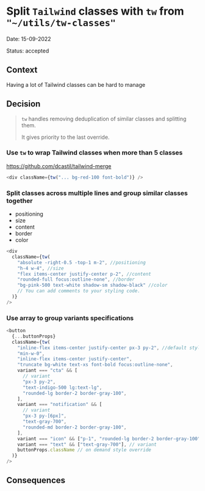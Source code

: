 # Split `Tailwind` classes with `tw` from `"~/utils/tw-classes"`

Date: 15-09-2022

Status: accepted

## Context

Having a lot of Tailwind classes can be hard to manage

## Decision

> `tw` handles removing deduplication of similar classes and splitting them.
>
> It gives priority to the last override.

### Use `tw` to wrap Tailwind classes when more than 5 classes

https://github.com/dcastil/tailwind-merge

```js
<div className={tw("... bg-red-100 font-bold")} />
```

### Split classes across multiple lines and group similar classes together

- positioning
- size
- content
- border
- color

```js
<div
  className={tw(
    "absolute -right-0.5 -top-1 m-2", //positioning
    "h-4 w-4", //size
    "flex items-center justify-center p-2", //content
    "rounded-full focus:outline-none", //border
    "bg-pink-500 text-white shadow-sm shadow-black" //color
    // You can add comments to your styling code.
  )}
/>
```

### Use array to group variants specifications

```js
<button
  {...buttonProps}
  className={tw(
    "inline-flex items-center justify-center px-3 py-2", //default style
    "min-w-0",
    "inline-flex items-center justify-center",
    "truncate bg-white text-xs font-bold focus:outline-none",
    variant === "cta" && [
      // variant
      "px-3 py-2",
      "text-indigo-500 lg:text-lg",
      "rounded-lg border-2 border-gray-100",
    ],
    variant === "notification" && [
      // variant
      "px-3 py-[6px]",
      "text-gray-700",
      "rounded-md border-2 border-gray-100",
    ],
    variant === "icon" && ["p-1", "rounded-lg border-2 border-gray-100"], // variant
    variant === "text" && ["text-gray-700"], // variant
    buttonProps.className // on demand style override
  )}
/>
```

## Consequences
